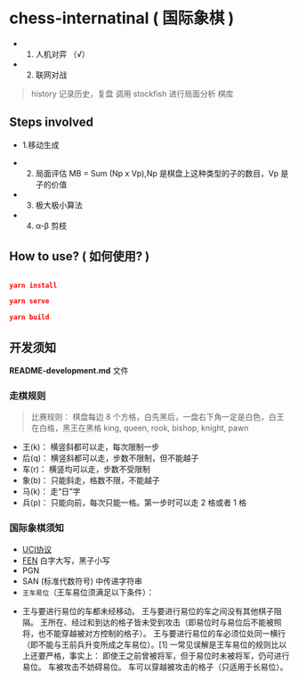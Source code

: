 # chess-internatinal ( 国际象棋 )

- 1. 人机对弈 （√）
- 2. 联网对战


> history 记录历史，复盘
> 调用 stockfish 进行局面分析
> 棋库

## Steps involved

- 1.移动生成

- 2. 局面评估 MB = Sum (Np x Vp),Np 是棋盘上这种类型的子的数目，Vp 是子的价值

- 3. 极大极小算法

- 4. α-β 剪枝

## How to use? ( 如何使用? )

```json

yarn install

yarn serve

yarn build

```

## 开发须知

**README-development.md** 文件

### 走棋规则

> 比赛规则： 棋盘每边 8 个方格，白先黑后，一盘右下角一定是白色，白王在白格，黑王在黑格
> king, queen, rook, bishop, knight, pawn

- 王(k)： 横竖斜都可以走，每次限制一步
- 后(q)： 横竖斜都可以走，步数不限制，但不能越子
- 车(r)： 横竖均可以走，步数不受限制
- 象(b)： 只能斜走，格数不限，不能越子
- 马(k)： 走“日”字
- 兵(p)： 只能向前，每次只能一格。第一步时可以走 2 格或者 1 格

### 国际象棋须知

- [UCI协议](https://www.xqbase.com/protocol/uci.htm)
- [FEN](https://www.xqbase.com/protocol/pgnfen2.htm) 白字大写，黑子小写
- PGN
- SAN (标准代数符号) 中传递字符串
- `王车易位`（王车易位须满足以下条件）：

* 王与要进行易位的车都未经移动。
  王与要进行易位的车之间没有其他棋子阻隔。
  王所在、经过和到达的格子皆未受到攻击（即易位时与易位后不能被照将，也不能穿越被对方控制的格子）。
  王与要进行易位的车必须位处同一横行（即不能与王前兵升变所成之车易位）。[1]
  一常见误解是王车易位的规则比以上还要严格，事实上：
  即使王之前曾被将军，但于易位时未被将军，仍可进行易位。
  车被攻击不妨碍易位。
  车可以穿越被攻击的格子（只适用于长易位）。
